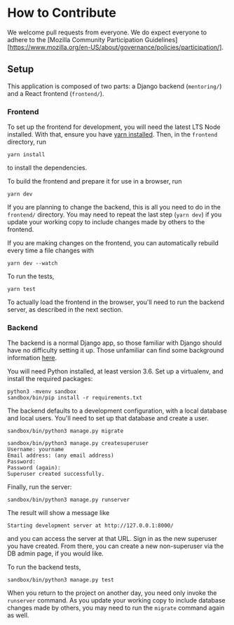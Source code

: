 # How to Contribute

We welcome pull requests from everyone. We do expect everyone to adhere to the [Mozilla Community Participation Guidelines][https://www.mozilla.org/en-US/about/governance/policies/participation/].

## Setup

This application is composed of two parts: a Django backend (`mentoring/`) and a React frontend (`frontend/`).

### Frontend

To set up the frontend for development, you will need the latest LTS Node installed.
With that, ensure you have [yarn installed](https://classic.yarnpkg.com/en/docs/install/).
Then, in the `frontend` directory, run

```shell
yarn install
```

to install the dependencies.

To build the frontend and prepare it for use in a browser, run

```shell
yarn dev
```

If you are planning to change the backend, this is all you need to do in the `frontend/` directory.
You may need to repeat the last step (`yarn dev`) if you update your working copy to include changes made by others to the frontend.

If you are making changes on the frontend, you can automatically rebuild every time a file changes with

```shell
yarn dev --watch
```

To run the tests,
```shell
yarn test
```

To actually load the frontend in the browser, you'll need to run the backend server, as described in the next section.

### Backend

The backend is a normal Django app, so those familiar with Django should have no difficulty setting it up.
Those unfamiliar can find some background information [here](https://developer.mozilla.org/en-US/docs/Learn/Server-side/Django/development_environment).

You will need Python installed, at least version 3.6.
Set up a virtualenv, and install the required packages:

```shell
python3 -mvenv sandbox
sandbox/bin/pip install -r requirements.txt
```

The backend defaults to a development configuration, with a local database and local users.
You'll need to set up that database and create a user.

```shell
sandbox/bin/python3 manage.py migrate
```

```shell
sandbox/bin/python3 manage.py createsuperuser
Username: yourname
Email address: (any email address)
Password: 
Password (again): 
Superuser created successfully.
```

Finally, run the server:
```shell
sandbox/bin/python3 manage.py runserver
```

The result will show a message like
```
Starting development server at http://127.0.0.1:8000/
```

and you can access the server at that URL.
Sign in as the new superuser you have created.
From there, you can create a new non-superuser via the DB admin page, if you would like.

To run the backend tests,
```shell
sandbox/bin/python3 manage.py test
```

When you return to the project on another day, you need only invoke the `runserver` command.
As you update your working copy to include database changes made by others, you may need to run the `migrate` command again as well.
